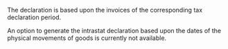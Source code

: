 The declaration is based upon the invoices of the corresponding tax
declaration period.

An option to generate the intrastat declaration based upon the dates of
the physical movements of goods is currently not available.
